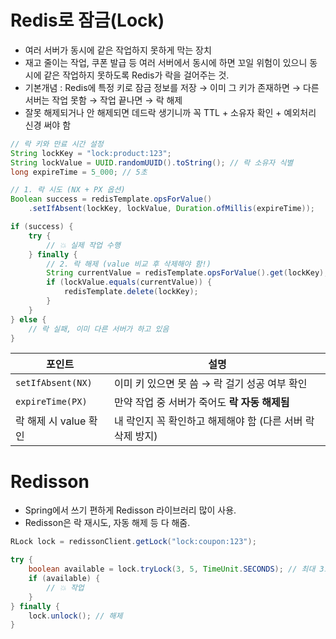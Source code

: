 # Redis로 잠금(Lock)
- 여러 서버가 동시에 같은 작업하지 못하게 막는 장치
- 재고 줄이는 작업, 쿠폰 발급 등 여러 서버에서 동시에 하면 꼬일 위험이 있으니 동시에 같은 작업하지 못하도록 Redis가 락을 걸어주는 것.
- 기본개념 : Redis에 특정 키로 잠금 정보를 저장 → 이미 그 키가 존재하면 → 다른 서버는 작업 못함 → 작업 끝나면 → 락 해제
- 잘못 해제되거나 안 해제되면 데드락 생기니까 꼭 TTL + 소유자 확인 + 예외처리 신경 써야 함


~~~ java
// 락 키와 만료 시간 설정
String lockKey = "lock:product:123";
String lockValue = UUID.randomUUID().toString(); // 락 소유자 식별
long expireTime = 5_000; // 5초

// 1. 락 시도 (NX + PX 옵션)
Boolean success = redisTemplate.opsForValue()
    .setIfAbsent(lockKey, lockValue, Duration.ofMillis(expireTime));

if (success) {
    try {
        // 💥 실제 작업 수행
    } finally {
        // 2. 락 해제 (value 비교 후 삭제해야 함!)
        String currentValue = redisTemplate.opsForValue().get(lockKey);
        if (lockValue.equals(currentValue)) {
            redisTemplate.delete(lockKey);
        }
    }
} else {
    // 락 실패, 이미 다른 서버가 하고 있음
}

~~~


| 포인트               | 설명                                  |
| ----------------- | ----------------------------------- |
| `setIfAbsent(NX)` | 이미 키 있으면 못 씀 → 락 걸기 성공 여부 확인        |
| `expireTime(PX)`  | 만약 작업 중 서버가 죽어도 **락 자동 해제됨**        |
| 락 해제 시 value 확인   | 내 락인지 꼭 확인하고 해제해야 함 (다른 서버 락 삭제 방지) |


# Redisson
- Spring에서 쓰기 편하게 Redisson 라이브러리 많이 사용.
- Redisson은 락 재시도, 자동 해제 등 다 해줌.
~~~ java
RLock lock = redissonClient.getLock("lock:coupon:123");

try {
    boolean available = lock.tryLock(3, 5, TimeUnit.SECONDS); // 최대 3초 대기, 5초 유지
    if (available) {
        // 💥 작업
    }
} finally {
    lock.unlock(); // 해제
}

~~~